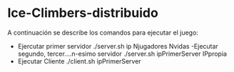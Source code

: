 # Ice-Climbers-distribuido

A continuación se describe los comandos para ejecutar el juego:
  - Ejercutar primer servidor
    ./server.sh ip Njugadores Nvidas
  -Ejecutar segundo, tercer....n-esimo servidor
    ./server.sh ipPrimerServer IPpropia
  - Ejecutar Cliente
    ./client.sh ipPrimerServer
